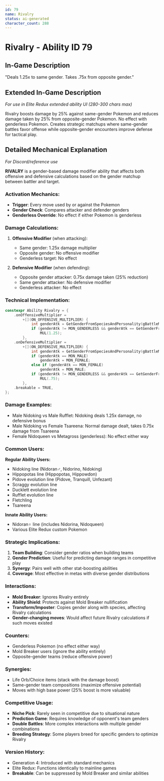 ```yaml
---
id: 79
name: Rivalry
status: ai-generated
character_count: 288
---
```


# Rivalry - Ability ID 79

## In-Game Description
"Deals 1.25x to same gender. Takes .75x from opposite gender."

## Extended In-Game Description
*For use in Elite Redux extended ability UI (280-300 chars max)*

Rivalry boosts damage by 25% against same-gender Pokemon and reduces damage taken by 25% from opposite-gender Pokemon. No effect with genderless Pokemon. Creates strategic matchups where same-gender battles favor offense while opposite-gender encounters improve defense for tactical play.

## Detailed Mechanical Explanation
*For Discord/reference use*

**RIVALRY** is a gender-based damage modifier ability that affects both offensive and defensive calculations based on the gender matchup between battler and target.

### Activation Mechanics:
- **Trigger**: Every move used by or against the Pokemon
- **Gender Check**: Compares attacker and defender genders
- **Genderless Override**: No effect if either Pokemon is genderless

### Damage Calculations:

1. **Offensive Modifier** (when attacking):
   - Same gender: 1.25x damage multiplier
   - Opposite gender: No offensive modifier
   - Genderless target: No effect

2. **Defensive Modifier** (when defending):
   - Opposite gender attacker: 0.75x damage taken (25% reduction)
   - Same gender attacker: No defensive modifier
   - Genderless attacker: No effect

### Technical Implementation:
```c
constexpr Ability Rivalry = {
    .onOffensiveMultiplier =
        +[](ON_OFFENSIVE_MULTIPLIER) {
            int genderAtk = GetGenderFromSpeciesAndPersonality(gBattleMons[battler].species, gBattleMons[battler].personality);
            if (genderAtk != MON_GENDERLESS && genderAtk == GetGenderFromSpeciesAndPersonality(gBattleMons[target].species, gBattleMons[target].personality))
                MUL(1.25);
        },
    .onDefensiveMultiplier =
        +[](ON_DEFENSIVE_MULTIPLIER) {
            int genderAtk = GetGenderFromSpeciesAndPersonality(gBattleMons[attacker].species, gBattleMons[attacker].personality);
            if (genderAtk == MON_MALE)
                genderAtk = MON_FEMALE;
            else if (genderAtk == MON_FEMALE)
                genderAtk = MON_MALE;
            if (genderAtk != MON_GENDERLESS && genderAtk == GetGenderFromSpeciesAndPersonality(gBattleMons[battler].species, gBattleMons[battler].personality))
                MUL(.75);
        },
    .breakable = TRUE,
};
```

### Damage Examples:
- Male Nidoking vs Male Rufflet: Nidoking deals 1.25x damage, no defensive bonus
- Male Nidoking vs Female Tsareena: Normal damage dealt, takes 0.75x damage from Tsareena
- Female Nidoqueen vs Metagross (genderless): No effect either way

### Common Users:
**Regular Ability Users:**
- Nidoking line (Nidoran♂, Nidorino, Nidoking)
- Hippopotas line (Hippopotas, Hippowdon)
- Pidove evolution line (Pidove, Tranquill, Unfezant)
- Scraggy evolution line
- Ducklett evolution line
- Rufflet evolution line
- Fletchling
- Tsareena

**Innate Ability Users:**
- Nidoran♀ line (includes Nidorina, Nidoqueen)
- Various Elite Redux custom Pokemon

### Strategic Implications:
1. **Team Building**: Consider gender ratios when building teams
2. **Gender Prediction**: Useful for predicting damage ranges in competitive play
3. **Synergy**: Pairs well with other stat-boosting abilities
4. **Coverage**: Most effective in metas with diverse gender distributions

### Interactions:
- **Mold Breaker**: Ignores Rivalry entirely
- **Ability Shield**: Protects against Mold Breaker nullification
- **Transform/Imposter**: Copies gender along with species, affecting Rivalry calculations
- **Gender-changing moves**: Would affect future Rivalry calculations if such moves existed

### Counters:
- Genderless Pokemon (no effect either way)
- Mold Breaker users (ignore the ability entirely)
- Opposite-gender teams (reduce offensive power)

### Synergies:
- Life Orb/Choice items (stack with the damage boost)
- Same-gender team compositions (maximize offensive potential)
- Moves with high base power (25% boost is more valuable)

### Competitive Usage:
- **Niche Pick**: Rarely seen in competitive due to situational nature
- **Prediction Game**: Requires knowledge of opponent's team genders
- **Double Battles**: More complex interactions with multiple gender combinations
- **Breeding Strategy**: Some players breed for specific genders to optimize Rivalry

### Version History:
- Generation 4: Introduced with standard mechanics
- Elite Redux: Functions identically to mainline games
- **Breakable**: Can be suppressed by Mold Breaker and similar abilities